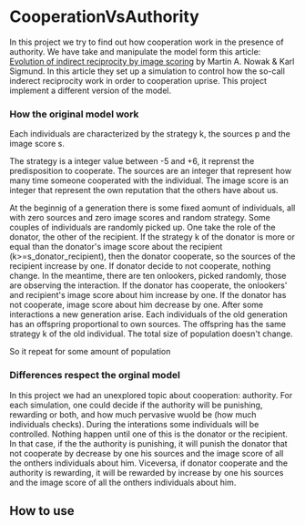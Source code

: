 # CooperationVsAuthority

In this project we try to find out how cooperation work in the presence of authority. We have take and manipulate the model form this article: [Evolution of indirect reciprocity by image scoring](https://www.nature.com/articles/31225) by Martin A. Nowak & Karl Sigmund. In this article they set up a simulation to control how the so-call inderect reciprocity work in order to cooperation uprise. This project implement a different version of the model.

### How the original model work

Each individuals are characterized by the strategy k, the sources p and the image score s.

The strategy is a integer value between -5 and +6, it reprenst the predisposition to cooperate. The sources are an integer that represent how many time someone cooperated with the individual. The image score is an integer that represent the own reputation that the others have about us.

At the beginnig of a generation there is some fixed aomunt of individuals, all with zero sources and zero image scores and random strategy. Some couples of individuals are randomly picked up. One take the role of the donator, the other of the recipient. If the strategy k of the donator is more or equal than the donator's image score about the recipient (k>=s_donator_recipient), then the donator cooperate, so the sources of the recipient increase by one. If donator decide to not cooperate, nothing change. In the meantime, there are ten onlookers, picked randomly, those are observing the interaction. If the donator has cooperate, the onlookers' and recipient's image score about him increase by one. If the donator has not cooperate, image score about him decrease by one.
After some interactions a new generation arise. Each individuals of the old generation has an offspring proportional to own sources. The offspring has the same strategy k of the old individual. The total size of population doesn't change.

So it repeat for some amount of population

### Differences respect the orginal model

In this project we had an unexplored topic about cooperation: authority.
For each simulation, one could decide if the authority will be punishing, rewarding or both, and how much pervasive wuold be (how much individuals checks).
During the interations some individuals will be controlled. Nothing happen until one of this is the donator or the recipient. In that case, if the the authority is punishing, it will punish the donator that not cooperate by decrease by one his sources and the image score of all the onthers individuals about him. Viceversa, if donator cooperate and the authority is rewarding, it will be rewarded by increase by one his sources and the image score of all the onthers individuals about him.

## How to use